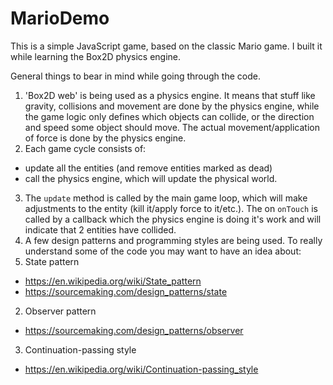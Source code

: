# MarioDemo

This is a simple JavaScript game, based on the classic Mario game. I built it while learning the Box2D physics engine.

General things to bear in mind while going through the code.

1. 'Box2D web' is being used as a physics engine. It means that stuff like gravity, collisions and movement are done by the physics engine, while the game logic only defines which objects can collide, or the direction and speed some object should move. The actual movement/application of force is done by the physics engine.
2. Each game cycle consists of:
 * update all the entities (and remove entities marked as dead)
 * call the physics engine, which will update the physical world.
3. The `update` method is called by the main game loop, which will make adjustments to the entity (kill it/apply force to it/etc.). The on `onTouch` is called by a callback which the physics engine is doing it's work and will indicate that 2 entities have collided.
4. A few design patterns and programming styles are being used. To really understand some of the code you may want to have an idea about:
 1. State pattern
  * https://en.wikipedia.org/wiki/State_pattern
  * https://sourcemaking.com/design_patterns/state
 2. Observer pattern
  * https://sourcemaking.com/design_patterns/observer
 3. Continuation-passing style
  * https://en.wikipedia.org/wiki/Continuation-passing_style
  